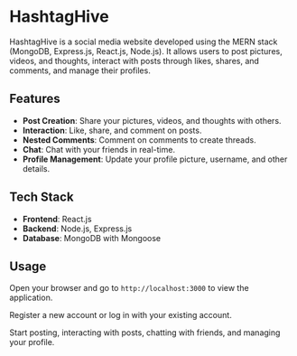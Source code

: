 <!DOCTYPE html>
<html lang="en">
<head>
    <meta charset="UTF-8">
    <meta name="viewport" content="width=device-width, initial-scale=1.0">
    
</head>
<body>
    <h1>HashtagHive</h1>
    <p>HashtagHive is a social media website developed using the MERN stack (MongoDB, Express.js, React.js, Node.js). It allows users to post pictures, videos, and thoughts, interact with posts through likes, shares, and comments, and manage their profiles.</p>
    
<h2>Features</h2>
    <ul>
   <li><strong>Post Creation</strong>: Share your pictures, videos, and thoughts with others.</li>
        <li><strong>Interaction</strong>: Like, share, and comment on posts.</li>
        <li><strong>Nested Comments</strong>: Comment on comments to create threads.</li>
        <li><strong>Chat</strong>: Chat with your friends in real-time.</li>
        <li><strong>Profile Management</strong>: Update your profile picture, username, and other details.</li>
    </ul>
    
  <h2>Tech Stack</h2>
    <ul>
        <li><strong>Frontend</strong>: React.js</li>
        <li><strong>Backend</strong>: Node.js, Express.js</li>
        <li><strong>Database</strong>: MongoDB with Mongoose</li>
    </ul>
    
  
           
    
  <h2>Usage</h2>
    <p>Open your browser and go to <code>http://localhost:3000</code> to view the application.</p>
    <p>Register a new account or log in with your existing account.</p>
    <p>Start posting, interacting with posts, chatting with friends, and managing your profile.</p>
    
   
</body>
</html>
